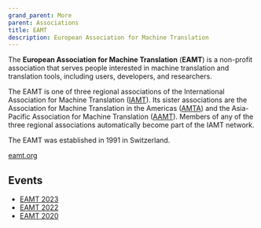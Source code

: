```yaml
---
grand_parent: More
parent: Associations
title: EAMT
description: European Association for Machine Translation
---
```


The **European Association for Machine Translation** (**EAMT**) is a non-profit association that serves people interested in machine translation and translation tools, including users, developers, and researchers.

The EAMT is one of three regional associations of the International Association for Machine Translation \([IAMT](iamt.md)\).
Its sister associations are the Association for Machine Translation in the Americas \([AMTA](amta.md)\) and the Asia-Pacific Association for Machine Translation \([AAMT](aamt.md)\).
Members of any of the three regional associations automatically become part of the IAMT network.

The EAMT was established in 1991 in Switzerland.

[eamt.org](https://eamt.org/)

## Events

- [EAMT 2023](/events/eamt2023)
- [EAMT 2022](/events/eamt2022)
- [EAMT 2020](/events/eamt2020)

